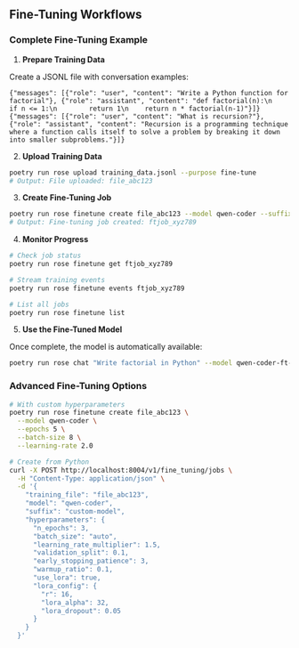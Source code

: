 ## Fine-Tuning Workflows

### Complete Fine-Tuning Example

1. **Prepare Training Data**

Create a JSONL file with conversation examples:
```jsonl
{"messages": [{"role": "user", "content": "Write a Python function for factorial"}, {"role": "assistant", "content": "def factorial(n):\n    if n <= 1:\n        return 1\n    return n * factorial(n-1)"}]}
{"messages": [{"role": "user", "content": "What is recursion?"}, {"role": "assistant", "content": "Recursion is a programming technique where a function calls itself to solve a problem by breaking it down into smaller subproblems."}]}
```

2. **Upload Training Data**

```bash
poetry run rose upload training_data.jsonl --purpose fine-tune
# Output: File uploaded: file_abc123
```

3. **Create Fine-Tuning Job**

```bash
poetry run rose finetune create file_abc123 --model qwen-coder --suffix my-model-v1
# Output: Fine-tuning job created: ftjob_xyz789
```

4. **Monitor Progress**

```bash
# Check job status
poetry run rose finetune get ftjob_xyz789

# Stream training events
poetry run rose finetune events ftjob_xyz789

# List all jobs
poetry run rose finetune list
```

5. **Use the Fine-Tuned Model**

Once complete, the model is automatically available:
```bash
poetry run rose chat "Write factorial in Python" --model qwen-coder-ft-20240611_123456-my-model-v1
```

### Advanced Fine-Tuning Options

```bash
# With custom hyperparameters
poetry run rose finetune create file_abc123 \
  --model qwen-coder \
  --epochs 5 \
  --batch-size 8 \
  --learning-rate 2.0

# Create from Python
curl -X POST http://localhost:8004/v1/fine_tuning/jobs \
  -H "Content-Type: application/json" \
  -d '{
    "training_file": "file_abc123",
    "model": "qwen-coder",
    "suffix": "custom-model",
    "hyperparameters": {
      "n_epochs": 3,
      "batch_size": "auto",
      "learning_rate_multiplier": 1.5,
      "validation_split": 0.1,
      "early_stopping_patience": 3,
      "warmup_ratio": 0.1,
      "use_lora": true,
      "lora_config": {
        "r": 16,
        "lora_alpha": 32,
        "lora_dropout": 0.05
      }
    }
  }'
```
